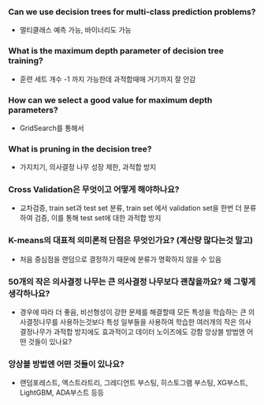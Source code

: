 ### Can we use decision trees for multi-class prediction problems?

- 멀티클래스 예측 가능, 바이너리도 가능





### What is the maximum depth parameter of decision tree training?

- 훈련 세트 개수 -1 까지 가능한데 과적합때매 거기까지 잘 안감





### How can we select a good value for maximum depth parameters?

- GridSearch를 통해서





### What is pruning in the decision tree?

- 가지치기, 의사결정 나무 성장 제한, 과적합 방지







### Cross Validation은 무엇이고 어떻게 해야하나요?

- 교차검증, train set과 test set 분류, train set 에서 validation set을 한번 더 분류하여 검증, 이를 통해 test set에 대한 과적합 방지



### K-means의 대표적 의미론적 단점은 무엇인가요? (계산량 많다는것 말고)

- 처음 중심점을 랜덤으로 결정하기 때문에 분류가 명확하지 않을 수 있음





### 50개의 작은 의사결정 나무는 큰 의사결정 나무보다 괜찮을까요? 왜 그렇게 생각하나요?

- 경우에 따라 더 좋음, 비선형성이 강한 문제를 해결할때 모든 특성을 학습하는 큰 의사결정나무를 사용하는것보다 특성 일부들을 사용하여 학습한 여러개의 작은 의사결정나무가 과적합 방지에도 효과적이고 데이터 노이즈에도 강함
앙상블 방법엔 어떤 것들이 있나요?



### 앙상블 방법엔 어떤 것들이 있나요?

- 랜덤포레스트, 엑스트라트리, 그레디언트 부스팅, 히스토그램 부스팅, XG부스트, LightGBM, ADA부스트 등등